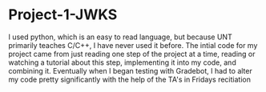 # Project-1-JWKS

I used python, which is an easy to read language, but because UNT primarily teaches C/C++, I have never used it before. The intial code for my project came from just reading one step of the project at a time, reading or watching a tutorial about this step, implementing it into my code, and combining it. Eventually when I began testing with Gradebot, I had to alter my code pretty significantly with the help of the TA's in Fridays recitiation
